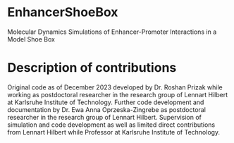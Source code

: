 # EnhancerShoeBox
Molecular Dynamics Simulations of Enhancer-Promoter Interactions in a Model Shoe Box



# Description of contributions
Original code as of December 2023 developed by Dr. Roshan Prizak while working as postdoctoral researcher in the research group of Lennart Hilbert at Karlsruhe Institute of Technology. Further code development and documentation by Dr. Ewa Anna Oprzeska-Zingrebe as postdoctoral researcher in the research group of Lennart Hilbert. Supervision of simulation and code development as well as limited direct contributions from Lennart Hilbert while Professor at Karlsruhe Institute of Technology.
